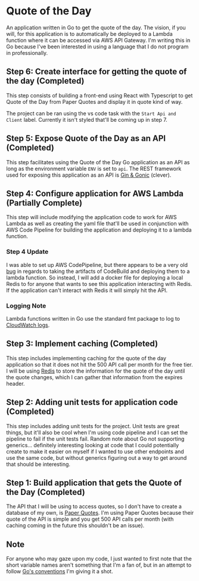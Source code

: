 # Quote of the Day

An application written in Go to get the quote of the day. The vision, if you will, for this application is to automatically be deployed to a Lambda function where it can be accessed via AWS API Gateway. I'm writing this in Go because I've been interested in using a language that I do not program in professionally.

## Step 6: Create interface for getting the quote of the day (Completed)

This step consists of building a front-end using React with Typescript to get Quote of the Day from Paper Quotes and display it in quote kind of way.

The project can be ran using the vs code task with the `Start Api and Client` label. Currently it isn't styled that'll be coming up in step 7.

## Step 5: Expose Quote of the Day as an API (Completed)

This step facilitates using the Quote of the Day Go application as an API as long as the environment variable `ENV` is set to `api`. The REST framework used for exposing this application as an API is [Gin & Gonic](https://github.com/gin-gonic/gin) (clever).

## Step 4: Configure application for AWS Lambda (Partially Complete)

This step will include modifying the application code to work for AWS Lambda as well as creating the yaml file that'll be used in conjunction with AWS Code Pipeline for building the application and deploying it to a lambda function.

### Step 4 Update

I was able to set up AWS CodePipeline, but there appears to be a very old [bug](https://forums.aws.amazon.com/thread.jspa?messageID=864336) in regards to taking the artifacts of CodeBuild and deploying them to a lambda function. So instead, I will add a docker file for deploying a local Redis to for anyone that wants to see this application interacting with Redis. If the application can't interact with Redis it will simply hit the API.

### Logging Note

Lambda functions written in Go use the standard fmt package to log to [CloudWatch logs](https://docs.aws.amazon.com/lambda/latest/dg/golang-logging.html).

## Step 3: Implement caching (Completed)

This step includes implementing caching for the quote of the day application so that it does not hit the 500 API call per month for the free tier. I will be using [Redis][redis] to store the information for the quote of the day until the quote changes, which I can gather that information from the expires header.

## Step 2: Adding unit tests for application code (Completed)

This step includes adding unit tests for the project. Unit tests are great things, but it'll also be cool when I'm using code pipeline and I can set the pipeline to fail if the unit tests fail. Random note about Go not supporting generics... definitely interesting looking at code that I could potentially create to make it easier on myself if I wanted to use other endpoints and use the same code, but without generics figuring out a way to get around that should be interesting.

## Step 1: Build application that gets the Quote of the Day (Completed)

The API that I will be using to access quotes, so I don't have to create a database of my own, is [Paper Quotes][paper-quotes]. I'm using Paper Quotes because their quote of the API is simple and you get 500 API calls per month (with caching coming in the future this shouldn't be an issue).

## Note

For anyone who may gaze upon my code, I just wanted to first note that the short variable names aren't something that I'm a fan of, but in an attempt to follow [Go's conventions][golang] I'm giving it a shot.

[paper-quotes]: http://paperquotes.com/
[golang]: https://github.com/golang/go/wiki/CodeReviewComments#variable-names
[redis]: https://redis.io/
